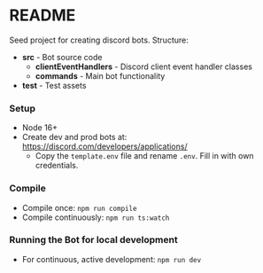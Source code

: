 # README #

Seed project for creating discord bots.
Structure:
* **src** - Bot source code
  * **clientEventHandlers** - Discord client event handler classes
  * **commands** - Main bot functionality
* **test** - Test assets

### Setup ###

* Node 16+
* Create dev and prod bots at: https://discord.com/developers/applications/
  * Copy the `template.env` file and rename `.env`. Fill in with own credentials.

### Compile ###

* Compile once: `npm run compile`
* Compile continuously: `npm run ts:watch`

### Running the Bot for local development ###

* For continuous, active development: `npm run dev`